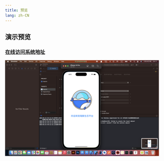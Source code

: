```yaml
---
title: 预览
lang: zh-CN
---
```


## 演示预览

### [在线访问系统地址](https://vuejs.godolphinx.org)

![](/images/ios/ios0.png)

